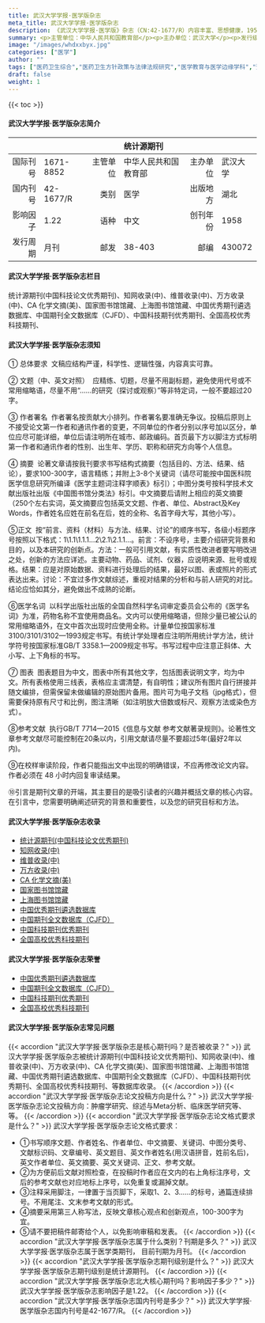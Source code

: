 ```yaml
---
title: 武汉大学学报·医学版杂志
meta_title: 武汉大学学报·医学版杂志
description: 《武汉大学学报·医学版》杂志（CN:42-1677/R）内容丰富、思想健康，1958年创刊，目前以月刊形式发行，刊物对外积极扩大宣传，致力于提高杂志质量与影响。 《武汉大学学报·医学版》（Journal of Wuhan University/Medicine）是武汉大学主办的学术期刊，作为中国顶尖的医学期刊之一，它致力于医学领域的科学研究和学术交流。该杂志以推动医学科研的发展和促进学术交流为宗旨，以发表高质量的医学研究成果为目标，为医学界提供了一个重要的学术交流平台。 本杂志涵盖了广泛的医学领域，包括临床医学、基础医学、药学、公共卫生和生物医学工程等。其中，该杂志的临床医学部分涉及各个临床学科，如内科、外科、儿科、妇产科和神经科等。在基础医学方面，该杂志关注生理学、生物化学、分子生物学和药理学等重要研究领域。此外，该杂志还关注公共卫生与预防医学、药学、医学统计学以及生物医学工程等交叉学科的研究与应用。 杂志遵循严谨的学术标准，审稿程序严格，一般采用匿名评审。该杂志拥有一支由国内外医学领域专家组成的高水平编委会，确保稿件的质量和学术的可靠性。此外，该杂志每年发表大量的原创性研究论文、综述、临床试验报告和病例报告，以及医学科普文章，为读者提供及时、全面、权威的医学信息。
summary: <p>主管单位：中华人民共和国教育部</p><p>主办单位：武汉大学</p><p>发行级别：统计源期刊</p><p>发行周期：月刊</p>
image: "/images/whdxxbyx.jpg"
categories: ["医学"]
author: ""
tags: ["医药卫生综合","医药卫生方针政策与法律法规研究","医学教育与医学边缘学科","预防医学与卫生学","中医学","中药学","中西医结合","基础医学","临床医学","感染性疾病及传染病","心血管系统疾病","呼吸系统疾病","消化系统疾病","内分泌腺及全身性疾病","外科学","泌尿科学","妇产科学","儿科学","神经病学","精神病学","肿瘤学","眼科与耳鼻咽喉科","口腔科学","皮肤病与性病","特种医学","急救医学","军事医学与卫生","药学","生物医学工程",]
draft: false
weight: 1
---
```


{{< toc >}}

#### 武汉大学学报·医学版杂志简介
|               |                               |               | 统计源期刊        |               |                           |
| ------------: | :---------------------------- | ------------: | :---------------------------- | ------------: | :------------------------ |
| 国际刊号      | 1671-8852   | 主管单位      | 中华人民共和国教育部     | 主办单位      | 武汉大学     |
| 国内刊号      | 42-1677/R        | 类别          | 医学       | 出版地方      | 湖北           |
| 影响因子      | 1.22        | 语种          | 中文             | 创刊年份      | 1958    |
| 发行周期      | 月刊    | 邮发          | 38-403              | 邮编          | 430072      |

#### 武汉大学学报·医学版杂志栏目
<span>统计源期刊(中国科技论文优秀期刊)</span>、<span>知网收录(中)</span>、<span>维普收录(中)</span>、<span>万方收录(中)</span>、<span>CA 化学文摘(美)</span>、<span>国家图书馆馆藏</span>、<span>上海图书馆馆藏</span>、<span>中国优秀期刊遴选数据库</span>、<span>中国期刊全文数据库（CJFD）</span>、<span>中国科技期刊优秀期刊</span>、<span>全国高校优秀科技期刊</span>、

#### 武汉大学学报·医学版杂志须知
<p><p>
	① 总体要求  文稿应结构严谨，科学性、逻辑性强，内容真实可靠。
</p><p>
	② 文题（中、英文对照）  应精练、切题，尽量不用副标题，避免使用代号或不常用缩略语，尽量不用“……的研究（探讨或观察）”等非特定词，一般不要超过20字。
</p><p>
	③ 作者署名  作者署名按贡献大小排列。作者署名要准确无争议。投稿后原则上不接受论文第一作者和通讯作者的变更，不同单位的作者分别以序号加以区分，单位应尽可能详细，单位后请注明所在城市、邮政编码。首页最下方以脚注方式标明第一作者和通讯作者的性别、出生年、学历、职称和研究方向等个人信息。
</p><p>
	④ 摘要  论著文章请按我刊要求书写结构式摘要（包括目的、方法、结果、结论），要求100-300字，语言精练；并附上3-8个关键词（请尽可能按中国医科院医学信息研究所编译《医学主题词注释字顺表》标引）；中图分类号按科学技术文献出版社出版《中国图书馆分类法》标引。中文摘要后请附上相应的英文摘要（250个左右实词，英文摘要应包括英文文题、作者、单位、Abstract及Key Words，作者姓名应姓在前名在后，姓的全称、名首字母大写，其他小写）。
</p><p>
	⑤正文  按“前言、资料（材料）与方法、结果、讨论”的顺序书写，各级小标题序号按照以下格式：1\1.1\1.1.1…2\2.1\2.1.1…。前言：不设序号，主要介绍研究背景和目的，以及本研究的创新点。方法：一般可引用文献，有实质性改进者要写明改进之处，创新的方法应详述。主要动物、药品、试剂、仪器，应说明来源、批号或规格。结果：应是对原始数据、资料进行处理后的结果，最好以图、表或照片的形式表达出来。讨论：不宜过多作文献综述，重视对结果的分析和与前人研究的对比。结论应恰如其分，避免做出不成熟的论断。
</p><p>
	⑥医学名词  以科学出版社出版的全国自然科学名词审定委员会公布的《医学名词》为准，药物名称不宜使用商品名。文内可以使用缩略语，但除少量已被公认的常用缩略语外，在文中首次出现时应使用全称。计量单位按国家标准3100/3101/3102—1993规定书写。有统计学处理者应注明所用统计学方法，统计学符号按国家标准GB/T 3358.1—2009规定书写。书写过程中应注意正斜体、大小写、上下角标的书写。
</p><p>
	⑦ 图表  图表题目为中文，图表中所有其他文字，包括图表说明文字，均为中文。所有表格使用三线表，表格应主谓清楚，有自明性；建议所有图片自行拼接并随文编排，但需保留未做编辑的原始图片备用。图片可为电子文档（jpg格式），但需要保持原有尺寸和比例，图注清晰（如注明放大倍数或标尺、观察方法或染色方式）。
</p><p>
	⑧参考文献  执行GB/T 7714—2015《信息与文献 参考文献著录规则》。论著性文章参考文献尽可能控制在20条以内，引用文献请尽量不要超过5年(最好2年以内)。
</p><p>
	⑨在校样审读阶段，作者只能指出文中出现的明确错误，不应再修改论文内容。作者必须在 48 小时内回复审读结果。
</p><p>
	⑩引言是期刊文章的开端，其主要目的是吸引读者的兴趣并概括文章的核心内容。在引言中，您需要明确阐述研究的背景和重要性，以及您的研究目标和方法。
</p></p>


#### 武汉大学学报·医学版杂志收录
<ul>
    <li class="inline-block">
        <a class="bg-theme-light hover:bg-primary dark:bg-darkmode-theme-light dark:hover:bg-darkmode-primary dark:hover:text-dark m-1 block rounded px-3 py-1 hover:text-white" href="#武汉大学学报·医学版杂志收录">
        统计源期刊(中国科技论文优秀期刊)
        </a>
    </li>
    <li class="inline-block">
        <a class="bg-theme-light hover:bg-primary dark:bg-darkmode-theme-light dark:hover:bg-darkmode-primary dark:hover:text-dark m-1 block rounded px-3 py-1 hover:text-white" href="#武汉大学学报·医学版杂志收录">
        知网收录(中)
        </a>
    </li>
    <li class="inline-block">
        <a class="bg-theme-light hover:bg-primary dark:bg-darkmode-theme-light dark:hover:bg-darkmode-primary dark:hover:text-dark m-1 block rounded px-3 py-1 hover:text-white" href="#武汉大学学报·医学版杂志收录">
        维普收录(中)
        </a>
    </li>
    <li class="inline-block">
        <a class="bg-theme-light hover:bg-primary dark:bg-darkmode-theme-light dark:hover:bg-darkmode-primary dark:hover:text-dark m-1 block rounded px-3 py-1 hover:text-white" href="#武汉大学学报·医学版杂志收录">
        万方收录(中)
        </a>
    </li>
    <li class="inline-block">
        <a class="bg-theme-light hover:bg-primary dark:bg-darkmode-theme-light dark:hover:bg-darkmode-primary dark:hover:text-dark m-1 block rounded px-3 py-1 hover:text-white" href="#武汉大学学报·医学版杂志收录">
        CA 化学文摘(美)
        </a>
    </li>
    <li class="inline-block">
        <a class="bg-theme-light hover:bg-primary dark:bg-darkmode-theme-light dark:hover:bg-darkmode-primary dark:hover:text-dark m-1 block rounded px-3 py-1 hover:text-white" href="#武汉大学学报·医学版杂志收录">
        国家图书馆馆藏
        </a>
    </li>
    <li class="inline-block">
        <a class="bg-theme-light hover:bg-primary dark:bg-darkmode-theme-light dark:hover:bg-darkmode-primary dark:hover:text-dark m-1 block rounded px-3 py-1 hover:text-white" href="#武汉大学学报·医学版杂志收录">
        上海图书馆馆藏
        </a>
    </li>
    <li class="inline-block">
        <a class="bg-theme-light hover:bg-primary dark:bg-darkmode-theme-light dark:hover:bg-darkmode-primary dark:hover:text-dark m-1 block rounded px-3 py-1 hover:text-white" href="#武汉大学学报·医学版杂志收录">
        中国优秀期刊遴选数据库
        </a>
    </li>
    <li class="inline-block">
        <a class="bg-theme-light hover:bg-primary dark:bg-darkmode-theme-light dark:hover:bg-darkmode-primary dark:hover:text-dark m-1 block rounded px-3 py-1 hover:text-white" href="#武汉大学学报·医学版杂志收录">
        中国期刊全文数据库（CJFD）
        </a>
    </li>
    <li class="inline-block">
        <a class="bg-theme-light hover:bg-primary dark:bg-darkmode-theme-light dark:hover:bg-darkmode-primary dark:hover:text-dark m-1 block rounded px-3 py-1 hover:text-white" href="#武汉大学学报·医学版杂志收录">
        中国科技期刊优秀期刊
        </a>
    </li>
    <li class="inline-block">
        <a class="bg-theme-light hover:bg-primary dark:bg-darkmode-theme-light dark:hover:bg-darkmode-primary dark:hover:text-dark m-1 block rounded px-3 py-1 hover:text-white" href="#武汉大学学报·医学版杂志收录">
        全国高校优秀科技期刊
        </a>
    </li>
</ul>



#### 武汉大学学报·医学版杂志荣誉
<ul>
    <li class="inline-block">
        <a class="bg-theme-light hover:bg-primary dark:bg-darkmode-theme-light dark:hover:bg-darkmode-primary dark:hover:text-dark m-1 block rounded px-3 py-1 hover:text-white" href="#武汉大学学报·医学版杂志荣誉">
        中国优秀期刊遴选数据库
        </a>
    </li>
    <li class="inline-block">
        <a class="bg-theme-light hover:bg-primary dark:bg-darkmode-theme-light dark:hover:bg-darkmode-primary dark:hover:text-dark m-1 block rounded px-3 py-1 hover:text-white" href="#武汉大学学报·医学版杂志荣誉">
        中国期刊全文数据库（CJFD）
        </a>
    </li>
    <li class="inline-block">
        <a class="bg-theme-light hover:bg-primary dark:bg-darkmode-theme-light dark:hover:bg-darkmode-primary dark:hover:text-dark m-1 block rounded px-3 py-1 hover:text-white" href="#武汉大学学报·医学版杂志荣誉">
        中国科技期刊优秀期刊
        </a>
    </li>
    <li class="inline-block">
        <a class="bg-theme-light hover:bg-primary dark:bg-darkmode-theme-light dark:hover:bg-darkmode-primary dark:hover:text-dark m-1 block rounded px-3 py-1 hover:text-white" href="#武汉大学学报·医学版杂志荣誉">
        全国高校优秀科技期刊
        </a>
    </li>
</ul>












#### 武汉大学学报·医学版杂志常见问题
{{< accordion "武汉大学学报·医学版杂志是核心期刊吗？是否被收录？" >}}
武汉大学学报·医学版杂志被统计源期刊(中国科技论文优秀期刊)、知网收录(中)、维普收录(中)、万方收录(中)、CA 化学文摘(美)、国家图书馆馆藏、上海图书馆馆藏、中国优秀期刊遴选数据库、中国期刊全文数据库（CJFD）、中国科技期刊优秀期刊、全国高校优秀科技期刊、等数据库收录。
{{< /accordion >}}
{{< accordion "武汉大学学报·医学版杂志论文投稿方向是什么？" >}}
武汉大学学报·医学版杂志论文投稿方向：肿瘤学研究、综述与Meta分析、临床医学研究等、等。
{{< /accordion >}}
{{< accordion "武汉大学学报·医学版杂志论文格式要求是什么？" >}}
武汉大学学报·医学版杂志论文格式要求：
- ①书写顺序文题、作者姓名、作者单位、中文摘要、关键词、中图分类号、文献标识码、文章编号、英文题目、英文作者姓名(用汉语拼音，姓前名后)，英文作者单位、英文摘要、英文关键词、正文、参考文献。
- ②为方便前后文献对照检查，在投稿时作者应在文内的右上角标注序号，文后的参考文献也对应地标上序号，以免重复或漏掉文献。
- ③注释采用脚注，一律置于当页脚下，采取1、2、3……的标号，通篇连续排号。不用尾注、文末参考文献的形式。
- ④摘要采用第三人称写法，反映文章核心观点和创新观点，100-300字为宜。
- ⑤请不要把稿件邮寄给个人，以免影响审稿和发表。
{{< /accordion >}}
{{< accordion "武汉大学学报·医学版杂志属于什么类别？刊期是多久？" >}}
武汉大学学报·医学版杂志属于医学类期刊， 目前刊期为月刊。
{{< /accordion >}}
{{< accordion "武汉大学学报·医学版杂志期刊级别是什么？" >}}
武汉大学学报·医学版杂志期刊级别是统计源期刊。
{{< /accordion >}}
{{< accordion "武汉大学学报·医学版杂志北大核心期刊吗？影响因子多少？" >}}
武汉大学学报·医学版杂志影响因子是1.22。
{{< /accordion >}}
{{< accordion "武汉大学学报·医学版杂志国内刊号是多少？" >}}
武汉大学学报·医学版杂志国内刊号是42-1677/R。
{{< /accordion >}}